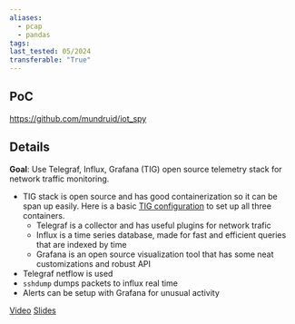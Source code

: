 ```yaml
---
aliases:
  - pcap
  - pandas
tags: 
last_tested: 05/2024
transferable: "True"
---
```


## **PoC**

https://github.com/mundruid/iot_spy

## **Details**

**Goal**: Use Telegraf, Influx, Grafana (TIG) open source telemetry stack for network traffic monitoring.

- TIG stack is open source and has good containerization so it can be span up easily. Here is a basic [TIG configuration](https://github.com/mundruid/tig) to set up all three containers.
  - Telegraf is a collector and has useful plugins for network trafic
  - Influx is a time series database, made for fast and efficient queries that are indexed by time
  - Grafana is an open source visualization tool that has some neat customizations and robust API
- Telegraf netflow is used
- `sshdump` dumps packets to influx real time
- Alerts can be setup with Grafana for unusual activity

[Video](https://grafana.com/go/observabilitycon/2021/security-metrics-smart-devices/)
[Slides](https://docs.google.com/presentation/d/199MunnWc3g9UhRyBe3Zmz6VraImR5b5P/edit?usp=sharing&ouid=108545322802236598515&rtpof=true&sd=true)